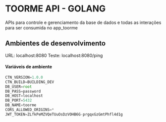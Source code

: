 # TOORME API - GOLANG

APIs para controle e gerenciamento da base de dados e todas as interações para ser consumida no app_toorme

## Ambientes de desenvolvimento 

URL: localhost:8080
Teste: localhost:8080/ping

#### Variáveis de ambiente

```js
CTN_VERSION=1.0.0
CTN_BUILD=BUILDING_DEV
DB_USER=root
DB_PASS=password
DB_HOST=localhost
DB_PORT=5432
DB_NAME=toorme
CORS_ALLOWED_ORIGINS=*
JWT_TOKEN=ZLfkPeMZVQeTUuOsDzVOHB6G-prgqxGzGmtPhfl4d1g
```
